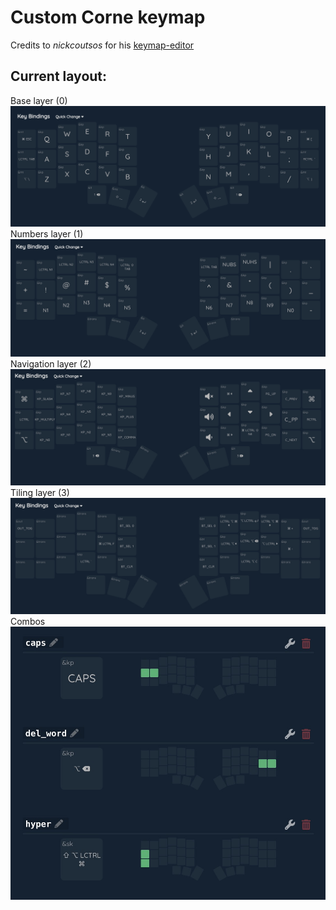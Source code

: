 # Custom Corne keymap

Credits to _nickcoutsos_ for his [keymap-editor]
## Current layout:
Base layer (0)
![Screenshot](base.jpeg)
Numbers layer (1)
![Screenshot](nums.jpeg)
Navigation layer (2)
![Screenshot](navi.jpeg)
Tiling layer (3)
![Screenshot](tiling.jpeg)
Combos
![Screenshot](combos.jpeg)

[keymap-editor]:https://github.com/nickcoutsos/keymap-editor